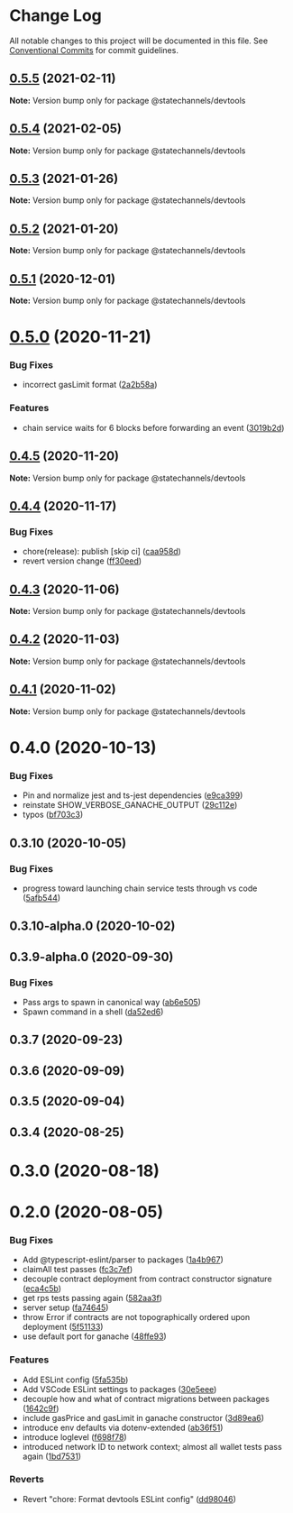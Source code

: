 # Change Log

All notable changes to this project will be documented in this file.
See [Conventional Commits](https://conventionalcommits.org) for commit guidelines.

## [0.5.5](https://github.com/statechannels/monorepo/compare/@statechannels/devtools@0.5.1...@statechannels/devtools@0.5.5) (2021-02-11)

**Note:** Version bump only for package @statechannels/devtools





## [0.5.4](https://github.com/statechannels/monorepo/compare/@statechannels/devtools@0.5.1...@statechannels/devtools@0.5.4) (2021-02-05)

**Note:** Version bump only for package @statechannels/devtools





## [0.5.3](https://github.com/statechannels/monorepo/compare/@statechannels/devtools@0.5.1...@statechannels/devtools@0.5.3) (2021-01-26)

**Note:** Version bump only for package @statechannels/devtools





## [0.5.2](https://github.com/statechannels/monorepo/compare/@statechannels/devtools@0.5.1...@statechannels/devtools@0.5.2) (2021-01-20)

**Note:** Version bump only for package @statechannels/devtools





## [0.5.1](https://github.com/statechannels/monorepo/compare/@statechannels/devtools@0.5.0...@statechannels/devtools@0.5.1) (2020-12-01)

**Note:** Version bump only for package @statechannels/devtools





# [0.5.0](https://github.com/statechannels/monorepo/compare/@statechannels/devtools@0.4.5...@statechannels/devtools@0.5.0) (2020-11-21)


### Bug Fixes

* incorrect gasLimit format ([2a2b58a](https://github.com/statechannels/monorepo/commit/2a2b58a013606bc9e3d3add25366a8fceae576f7))


### Features

* chain service waits for 6 blocks before forwarding an event ([3019b2d](https://github.com/statechannels/monorepo/commit/3019b2d69f26318ac0c43cf010e9f7765fd78790))





## [0.4.5](https://github.com/statechannels/monorepo/compare/@statechannels/devtools@0.4.4...@statechannels/devtools@0.4.5) (2020-11-20)

**Note:** Version bump only for package @statechannels/devtools





## [0.4.4](https://github.com/statechannels/monorepo/compare/@statechannels/devtools@0.4.3...@statechannels/devtools@0.4.4) (2020-11-17)


### Bug Fixes

* chore(release): publish [skip ci] ([caa958d](https://github.com/statechannels/monorepo/commit/caa958dcfdc6fbcf07ebb0b9001552ef41ebbc9c))
* revert version change ([ff30eed](https://github.com/statechannels/monorepo/commit/ff30eed36b25696f9a98bb97184dc7aab238401b))





## [0.4.3](https://github.com/statechannels/monorepo/compare/@statechannels/devtools@0.4.2...@statechannels/devtools@0.4.3) (2020-11-06)

**Note:** Version bump only for package @statechannels/devtools





## [0.4.2](https://github.com/statechannels/monorepo/compare/@statechannels/devtools@0.4.0...@statechannels/devtools@0.4.2) (2020-11-03)

**Note:** Version bump only for package @statechannels/devtools





## [0.4.1](https://github.com/statechannels/monorepo/compare/@statechannels/devtools@0.4.0...@statechannels/devtools@0.4.1) (2020-11-02)

**Note:** Version bump only for package @statechannels/devtools





# 0.4.0 (2020-10-13)


### Bug Fixes

* Pin and normalize jest and ts-jest dependencies ([e9ca399](https://github.com/statechannels/monorepo/commit/e9ca3997119645fdb9f558a921361171c20d66a0))
* reinstate SHOW_VERBOSE_GANACHE_OUTPUT ([29c112e](https://github.com/statechannels/monorepo/commit/29c112e6d9057f7087c815c571e1e198db751806))
* typos ([bf703c3](https://github.com/statechannels/monorepo/commit/bf703c3b37213a615bd61cbb8a72f611ba304714))



## 0.3.10 (2020-10-05)


### Bug Fixes

* progress toward launching chain service tests through vs code ([5afb544](https://github.com/statechannels/monorepo/commit/5afb544a01fd579dde4aa2cbfb8851d2d57c54bf))



## 0.3.10-alpha.0 (2020-10-02)



## 0.3.9-alpha.0 (2020-09-30)


### Bug Fixes

* Pass args to spawn in canonical way ([ab6e505](https://github.com/statechannels/monorepo/commit/ab6e5054c4671cc09fa7788911f2a536f2dcc6fe))
* Spawn command in a shell ([da52ed6](https://github.com/statechannels/monorepo/commit/da52ed6ce9149ed013912d29f4a5fd47ed257cd3))



## 0.3.7 (2020-09-23)



## 0.3.6 (2020-09-09)



## 0.3.5 (2020-09-04)



## 0.3.4 (2020-08-25)



# 0.3.0 (2020-08-18)



# 0.2.0 (2020-08-05)


### Bug Fixes

* Add @typescript-eslint/parser to packages ([1a4b967](https://github.com/statechannels/monorepo/commit/1a4b9670e075010d347e08b2115a29c08a111df9))
* claimAll test passes ([fc3c7ef](https://github.com/statechannels/monorepo/commit/fc3c7ef50f9f5b7aa433f276256354e7e37f5b85))
* decouple contract deployment from contract constructor signature ([eca4c5b](https://github.com/statechannels/monorepo/commit/eca4c5b70e9d2bad442266211ce3dfed739e166c))
* get rps tests passing again ([582aa3f](https://github.com/statechannels/monorepo/commit/582aa3fc3adbcc7413846d42a3806b86019522bb))
* server setup ([fa74645](https://github.com/statechannels/monorepo/commit/fa74645d4829f3b1aa8140d2027176a88009e85b))
* throw Error if contracts are not topographically ordered upon deployment ([5f51133](https://github.com/statechannels/monorepo/commit/5f51133685a3d625f4299934e368a0239a66a3d6))
* use default port for ganache ([48ffe93](https://github.com/statechannels/monorepo/commit/48ffe9318c401520ea3c922c09931ccbb732e064))


### Features

* Add ESLint config ([5fa535b](https://github.com/statechannels/monorepo/commit/5fa535b62d7be14537dad2f92dd819fa51ce6519))
* Add VSCode ESLint settings to packages ([30e5eee](https://github.com/statechannels/monorepo/commit/30e5eee12f54b9ba44ea6538a032b46ff354df04))
* decouple how and what of contract migrations between packages ([1642c9f](https://github.com/statechannels/monorepo/commit/1642c9fd74a699cab7dce1df1e2e18d7933c9da6))
* include gasPrice and gasLimit in ganache constructor ([3d89ea6](https://github.com/statechannels/monorepo/commit/3d89ea637e35a82963ed89a9aeaab8ab0a3cfefa))
* introduce env defaults via dotenv-extended ([ab36f51](https://github.com/statechannels/monorepo/commit/ab36f5197e2da8b0c54d120d116171b81c2b7905))
* introduce loglevel ([f698f78](https://github.com/statechannels/monorepo/commit/f698f789be1b619de50b91b4b558bfb28a2abde8))
* introduced network ID to network context; almost all wallet tests pass again ([1bd7531](https://github.com/statechannels/monorepo/commit/1bd753143d69bffcd4fa5c772b28b10c03509d55))


### Reverts

* Revert "chore: Format devtools ESLint config" ([dd98046](https://github.com/statechannels/monorepo/commit/dd980465a863f2c4f23e8f2c8f08906eea7e017f))
